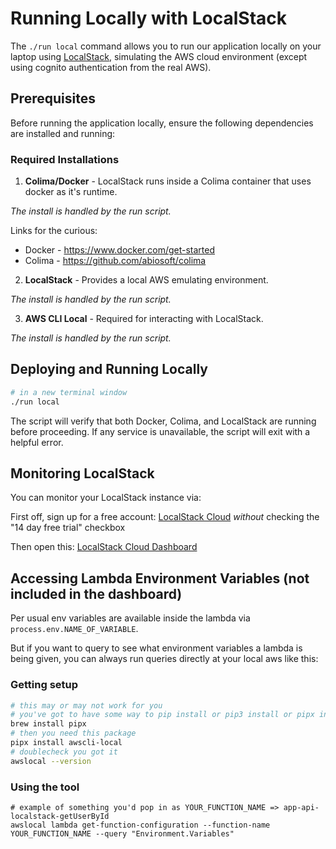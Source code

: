 # Running Locally with LocalStack

The `./run local` command allows you to run our application locally on your laptop using [LocalStack](https://localstack.cloud/), simulating the AWS cloud environment (except using cognito authentication from the real AWS).

## Prerequisites

Before running the application locally, ensure the following dependencies are installed and running:

### Required Installations

1. **Colima/Docker** - LocalStack runs inside a Colima container that uses docker as it's runtime.

_The install is handled by the run script._

Links for the curious:

- Docker - <https://www.docker.com/get-started>
- Colima - <https://github.com/abiosoft/colima>

2. **LocalStack** - Provides a local AWS emulating environment.

_The install is handled by the run script._

3. **AWS CLI Local** - Required for interacting with LocalStack.

_The install is handled by the run script._

## Deploying and Running Locally

```sh
# in a new terminal window
./run local
```

The script will verify that both Docker, Colima, and LocalStack are running before proceeding. If any service is unavailable, the script will exit with a helpful error.

## Monitoring LocalStack

You can monitor your LocalStack instance via:

First off, sign up for a free account: [LocalStack Cloud](https://app.localstack.cloud/sign-up) _without_ checking the "14 day free trial" checkbox

Then open this: [LocalStack Cloud Dashboard](https://app.localstack.cloud/inst/default/status)

## Accessing Lambda Environment Variables (not included in the dashboard)

Per usual env variables are available inside the lambda via `process.env.NAME_OF_VARIABLE`.

But if you want to query to see what environment variables a lambda is being given, you can always run queries directly at your local aws like this:

### Getting setup

```sh
# this may or may not work for you
# you've got to have some way to pip install or pip3 install or pipx install
brew install pipx
# then you need this package
pipx install awscli-local
# doublecheck you got it
awslocal --version
```

### Using the tool

```
# example of something you'd pop in as YOUR_FUNCTION_NAME => app-api-localstack-getUserById
awslocal lambda get-function-configuration --function-name YOUR_FUNCTION_NAME --query "Environment.Variables"
```
